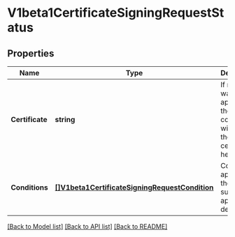 # V1beta1CertificateSigningRequestStatus

## Properties
Name | Type | Description | Notes
------------ | ------------- | ------------- | -------------
**Certificate** | **string** | If request was approved, the controller will place the issued certificate here. | [optional] [default to null]
**Conditions** | [**[]V1beta1CertificateSigningRequestCondition**](v1beta1.CertificateSigningRequestCondition.md) | Conditions applied to the request, such as approval or denial. | [optional] [default to null]

[[Back to Model list]](../README.md#documentation-for-models) [[Back to API list]](../README.md#documentation-for-api-endpoints) [[Back to README]](../README.md)


